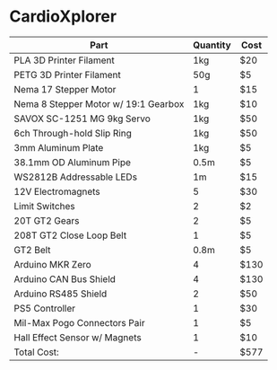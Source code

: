 # CardioXplorer



| Part | Quantity | Cost |
| --- | --- | -- |
| PLA 3D Printer Filament | 1kg | $20 |
| PETG 3D Printer Filament | 50g | $5 |
| Nema 17 Stepper Motor | 1 | $15 |
| Nema 8 Stepper Motor w/ 19:1 Gearbox | 1kg | $10 |
| SAVOX SC-1251 MG 9kg Servo | 1kg | $50 |
| 6ch Through-hold Slip Ring | 1kg | $50 |
| 3mm Aluminum Plate | 1kg | $5 |
| 38.1mm OD Aluminum Pipe | 0.5m | $5 |
| WS2812B Addressable LEDs | 1m | $15 |
| 12V Electromagnets | 5 | $30 |
| Limit Switches | 2 | $2 |
| 20T GT2 Gears | 2 | $5 |
| 208T GT2 Close Loop Belt | 1 | $5 |
| GT2 Belt | 0.8m | $5 |
| Arduino MKR Zero | 4 | $130 |
| Arduino CAN Bus Shield | 4 | $130 |
| Arduino RS485 Shield | 2 | $50 |
| PS5 Controller | 1 | $30 |
| Mil-Max Pogo Connectors Pair | 1 | $5 |
| Hall Effect Sensor w/ Magnets | 1 | $10 |
| Total Cost: | - | $577 |
